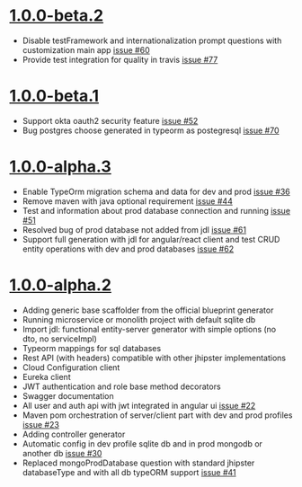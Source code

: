 <a name="1.0.0-beta.2"></a>
<a name="1.0.0-beta.1"></a>
<a name="1.0.0-alpha.3"></a>
<a name="1.0.0-alpha.2"></a>

# [1.0.0-beta.2](https://github.com/jhipster/generator-jhipster-nodejs/tree/v1.0.0-beta.2)

- Disable testFramework and internationalization prompt questions with customization main app [issue #60](https://github.com/jhipster/generator-jhipster-nodejs/issues/60)
- Provide test integration for quality in travis [issue #77](https://github.com/jhipster/generator-jhipster-nodejs/issues/77)


# [1.0.0-beta.1](https://github.com/jhipster/generator-jhipster-nodejs/tree/v1.0.0-beta.1)

- Support okta oauth2 security feature [issue #52](https://github.com/jhipster/generator-jhipster-nodejs/issues/52)
- Bug postgres choose generated in typeorm as postegresql [issue #70](https://github.com/jhipster/generator-jhipster-nodejs/issues/70)

# [1.0.0-alpha.3](https://github.com/jhipster/generator-jhipster-nodejs/tree/v1.0.0-alpha.3)

- Enable TypeOrm migration schema and data for dev and prod [issue #36](https://github.com/jhipster/generator-jhipster-nodejs/issues/36)
- Remove maven with java optional requirement [issue #44](https://github.com/jhipster/generator-jhipster-nodejs/issues/44)
- Test and information about prod database connection and running [issue #51](https://github.com/jhipster/generator-jhipster-nodejs/issues/51)
- Resolved bug of prod database not added from jdl [issue #61](https://github.com/jhipster/generator-jhipster-nodejs/issues/61)
- Support full generation with jdl for angular/react client and test CRUD entity operations with dev and prod databases [issue #62](https://github.com/jhipster/generator-jhipster-nodejs/issues/62)

# [1.0.0-alpha.2](https://github.com/jhipster/generator-jhipster-nodejs/tree/v1.0.0-alpha.2)

- Adding generic base scaffolder from the official blueprint generator
- Running microservice or monolith project with default sqlite db
- Import jdl: functional entity-server generator with simple options (no dto, no serviceImpl)
- Typeorm mappings for sql databases 
- Rest API (with headers) compatible with other jhipster implementations
- Cloud Configuration client
- Eureka client 
- JWT authentication and role base method decorators
- Swagger documentation
- All user and auth api with jwt integrated in angular ui [issue #22](https://github.com/jhipster/generator-jhipster-nodejs/issues/22)
- Maven pom orchestration of server/client part with dev and prod profiles [issue #23](https://github.com/jhipster/generator-jhipster-nodejs/issues/23)
- Adding controller generator
- Automatic config in dev profile sqlite db and in prod mongodb or another db [issue #30](https://github.com/jhipster/generator-jhipster-nodejs/issues/30)
- Replaced mongoProdDatabase question with standard jhipster databaseType and with all db typeORM support [issue #41](https://github.com/jhipster/generator-jhipster-nodejs/issues/41)
